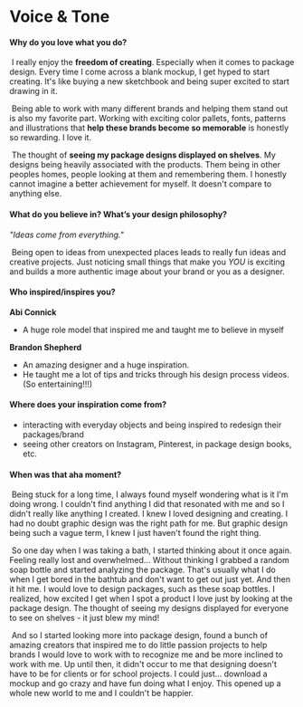 # Voice & Tone
#### Why do you love what you do?

​	I really enjoy the **freedom of creating**. Especially when it comes to package design. Every time I come across a blank mockup, I get hyped to start creating. It's like buying a new sketchbook and being super excited to start drawing in it. 

​	Being able to work with many different brands and helping them stand out is also my favorite part. Working with exciting color pallets, fonts, patterns and illustrations that **help these brands become so memorable** is honestly so rewarding. I love it.

​	The thought of **seeing my package designs displayed on shelves**. My designs being heavily associated with the products. Them being in other peoples homes, people looking at them and remembering them. I honestly cannot imagine a better achievement for myself. It doesn't compare to anything else.

#### What do you believe in? What’s your design philosophy?

*"Ideas come from everything."*

​	Being open to ideas from unexpected places leads to really fun ideas and creative projects. Just noticing small things that make you *YOU* is exciting and builds a more authentic image about your brand or you as a designer.

#### Who inspired/inspires you?

**Abi Connick**

- A huge role model that inspired me and taught me to believe in myself

**Brandon Shepherd**

- An amazing designer and a huge inspiration. 
- He taught me a lot of tips and tricks through his design process videos. (So entertaining!!!)

#### Where does your inspiration come from?

- interacting with everyday objects and being inspired to redesign their packages/brand
- seeing other creators on Instagram, Pinterest, in package design books, etc.
#### When was that aha moment?

​	Being stuck for a long time, I always found myself wondering what is it I'm doing wrong. I couldn't find anything I did that resonated with me and so I didn't really like anything I created. I knew I loved designing and creating. I had no doubt graphic design was the right path for me. But graphic design being such a vague term, I knew I just haven't found the right thing.

​	So one day when I was taking a bath, I started thinking about it once again. Feeling really lost and overwhelmed... Without thinking I grabbed a random soap bottle and started analyzing the package. That's usually what I do when I get bored in the bathtub and don't want to get out just yet. And then it hit me. I would love to design packages, such as these soap bottles. I realized, how excited I get when I spot a product I love just by looking at the package design. The thought of seeing my designs displayed for everyone to see on shelves - it just blew my mind!

​	And so I started looking more into package design, found a bunch of amazing creators that inspired me to do little passion projects to help brands I would love to work with to recognize me and be more inclined to work with me. Up until then, it didn't occur to me that designing doesn't have to be for clients or for school projects. I could just... download a mockup and go crazy and have fun doing what I enjoy. This opened up a whole new world to me and I couldn't be happier.
